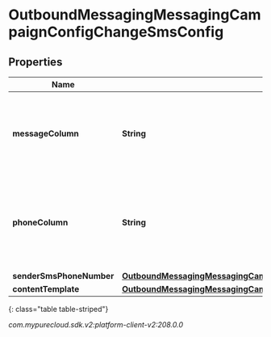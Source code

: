 # OutboundMessagingMessagingCampaignConfigChangeSmsConfig


## Properties

| Name | Type | Description | Notes |
| ------------ | ------------- | ------------- | ------------- |
| **messageColumn** | **String** | The Contact List column specifying the message to send to the contact. |  [optional] |
| **phoneColumn** | **String** | The Contact List column specifying the phone number to send a message to. |  [optional] |
| **senderSmsPhoneNumber** | [**OutboundMessagingMessagingCampaignConfigChangeSmsPhoneNumberRef**](OutboundMessagingMessagingCampaignConfigChangeSmsPhoneNumberRef) |  |  [optional] |
| **contentTemplate** | [**OutboundMessagingMessagingCampaignConfigChangeResponseRef**](OutboundMessagingMessagingCampaignConfigChangeResponseRef) |  |  [optional] |
{: class="table table-striped"}




_com.mypurecloud.sdk.v2:platform-client-v2:208.0.0_
